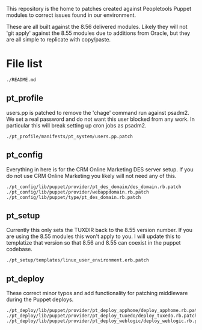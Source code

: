 This repository is the home to patches created against Peopletools Puppet
modules to correct issues found in our environment.

These are all built against the 8.56 delivered modules. Likely they will
not 'git apply' against the 8.55 modules due to additions from Oracle, but
they are all simple to replicate with copy/paste.

# File list
    ./README.md

## pt_profile
users.pp is patched to remove the 'chage' command run against psadm2.
We set a real password and do not want this user blocked from any work. In 
particular this will break setting up cron jobs as psadm2.

    ./pt_profile/manifests/pt_system/users.pp.patch

## pt_config
Everything in here is for the CRM Online Marketing DES server setup. If you do
not use CRM Online Marketing you likely will not need any of this.

    ./pt_config/lib/puppet/provider/pt_des_domain/des_domain.rb.patch
    ./pt_config/lib/puppet/provider/webappdomain.rb.patch
    ./pt_config/lib/puppet/type/pt_des_domain.rb.patch

## pt_setup
Currently this only sets the TUXDIR back to the 8.55 version number. If you are
using the 8.55 modules this won't apply to you. I will update this to templatize
that version so that 8.56 and 8.55 can coexist in the puppet codebase.

    ./pt_setup/templates/linux_user_environment.erb.patch

## pt_deploy
These correct minor typos and add functionality for patching middleware during 
the Puppet deploys.

    ./pt_deploy/lib/puppet/provider/pt_deploy_apphome/deploy_apphome.rb.patch
    ./pt_deploy/lib/puppet/provider/pt_deploy_tuxedo/deploy_tuxedo.rb.patch
    ./pt_deploy/lib/puppet/provider/pt_deploy_weblogic/deploy_weblogic.rb.patch
